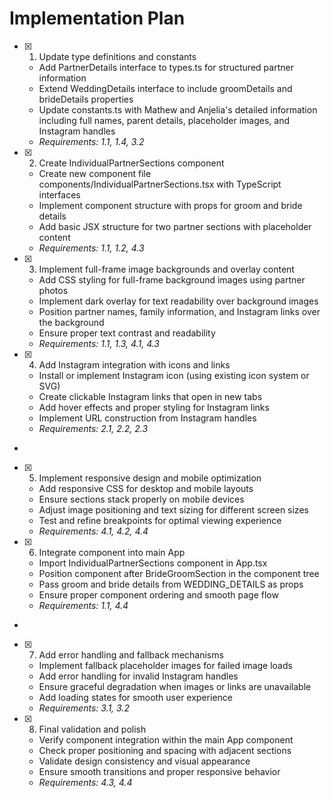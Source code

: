 # Implementation Plan

- [x] 1. Update type definitions and constants





  - Add PartnerDetails interface to types.ts for structured partner information
  - Extend WeddingDetails interface to include groomDetails and brideDetails properties
  - Update constants.ts with Mathew and Anjelia's detailed information including full names, parent details, placeholder images, and Instagram handles
  - _Requirements: 1.1, 1.4, 3.2_

- [x] 2. Create IndividualPartnerSections component





  - Create new component file components/IndividualPartnerSections.tsx with TypeScript interfaces
  - Implement component structure with props for groom and bride details
  - Add basic JSX structure for two partner sections with placeholder content
  - _Requirements: 1.1, 1.2, 4.3_

- [x] 3. Implement full-frame image backgrounds and overlay content





  - Add CSS styling for full-frame background images using partner photos
  - Implement dark overlay for text readability over background images
  - Position partner names, family information, and Instagram links over the background
  - Ensure proper text contrast and readability
  - _Requirements: 1.1, 1.3, 4.1, 4.3_

- [x] 4. Add Instagram integration with icons and links





  - Install or implement Instagram icon (using existing icon system or SVG)
  - Create clickable Instagram links that open in new tabs
  - Add hover effects and proper styling for Instagram links
  - Implement URL construction from Instagram handles
  - _Requirements: 2.1, 2.2, 2.3_
-

- [x] 5. Implement responsive design and mobile optimization



  - Add responsive CSS for desktop and mobile layouts
  - Ensure sections stack properly on mobile devices
  - Adjust image positioning and text sizing for different screen sizes
  - Test and refine breakpoints for optimal viewing experience
  - _Requirements: 4.1, 4.2, 4.4_

- [x] 6. Integrate component into main App





  - Import IndividualPartnerSections component in App.tsx
  - Position component after BrideGroomSection in the component tree
  - Pass groom and bride details from WEDDING_DETAILS as props
  - Ensure proper component ordering and smooth page flow
  - _Requirements: 1.1, 4.4_
-

- [x] 7. Add error handling and fallback mechanisms




  - Implement fallback placeholder images for failed image loads
  - Add error handling for invalid Instagram handles
  - Ensure graceful degradation when images or links are unavailable
  - Add loading states for smooth user experience
  - _Requirements: 3.1, 3.2_

- [x] 8. Final validation and polish





  - Verify component integration within the main App component
  - Check proper positioning and spacing with adjacent sections
  - Validate design consistency and visual appearance
  - Ensure smooth transitions and proper responsive behavior
  - _Requirements: 4.3, 4.4_